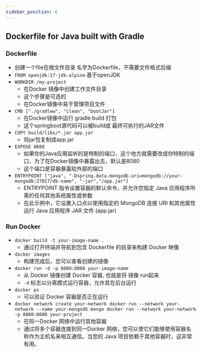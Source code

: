 ```yaml
---
sidebar_position: 4
---
```


## Dockerfile for Java built with Gradle

### Dockerfile
- 创建一个file在根文件目录 名字为Dockerfile，不需要文件格式后缀
- `FROM openjdk:17-jdk-alpine` 基于openJDK
- `WORKDIR /my-project`
  - 在Docker 镜像中创建工作文件目录
  - 这个步骤是可选的
  - 在Docker镜像中易于管理项目文件
- `CMD ["./gradlew", "clean", "bootJar"]`
  - 在Docker镜像中运行 gradle build 打包
  - 这个springboot源代码可以被build成 最终可执行的JAR文件
- `COPY build/libs/*.jar app.jar`
  - 将jar包复制成app.jar
- `EXPOSE 8080`
  - 如果你的Java应用监听的是特制的端口，这个地方就需要改成你特制的端口，为了在Docker镜像中暴露出去，默认是8080
  - 这个端口是容器暴露给外部的端口
- `ENTRYPOINT ["java", "-Dspring.data.mongodb.uri=mongodb://your-mongodb:27017/db-name", "-jar","/app.jar"]`
  - ENTRYPOINT 指令设置容器的默认命令，并允许您指定 Java 应用程序所需的任何其他系统属性或参数
  - 在此示例中，它设置入口点以使用指定的 MongoDB 连接 URI 和其他属性运行 Java 应用程序 JAR 文件 (app.jar)



### Run Docker
- `docker build -t your-image-name .`
  - 通过打开终端并导航到包含 Dockerfile 的目录来构建 Docker 映像
- `docker images`
  - 构建完成后，您可以查看创建的镜像
- `docker run -d -p 8080:8080 your-image-name`
  - 从 Docker 镜像创建 Docker 容器, 也就是将 镜像 run起来
  - `-d` 标志以分离模式运行容器，允许其在后台运行
- `docker ps`
  - 可以验证 Docker 容器是否正在运行
- `docker network create your-network
  docker run --network your-network --name your-mongodb mongo
  docker run --network your-network -p 8080:8080 your-project`
  - 在同一Docker 网络中运行其他容器
  - 通过将多个容器连接到同一Docker 网络，您可以使它们能够使用容器名称作为主机名来相互通信。当您的 Java 项目依赖于其他容器时，这非常有用。
